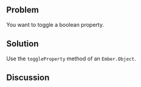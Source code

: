 ## Problem
You want to toggle a boolean property.

## Solution
Use the `toggleProperty` method of an `Ember.Object`.

## Discussion